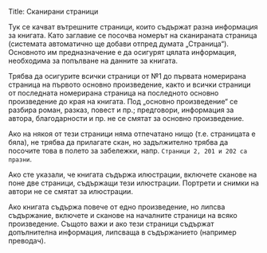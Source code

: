 Title: Сканирани страници

Тук се качват вътрешните страници, които съдържат разна информация за книгата. Като заглавие се посочва номерът на сканираната страница (системата автоматично ще добави отпред думата „Страница“). Основното им предназначение е да осигурят цялата информация, необходима за попълване на данните за книгата.

Трябва да осигурите всички страници от №1 до първата номерирана страница на първото основно произведение, както и всички страници от последната номерирана страница на последното основно произведение до края на книгата. Под „основно произведение“ се разбира роман, разказ, повест и пр.; предговори, информация за автора, благодарности и пр. не се смятат за основно произведение.

Ако на някоя от тези страници няма отпечатано нищо (т.е. страницата е бяла), не трябва да прилагате скан, но задължително трябва да посочите това в полето за забележки, напр. `Страници 2, 201 и 202 са празни`.

Ако сте указали, че книгата съдържа илюстрации, включете сканове на поне две страници, съдържащи тези илюстрации. Портрети и снимки на автори не се смятат за илюстрации.

Ако книгата съдържа повече от едно произведение, но липсва съдържание, включете и сканове на началните страници на всяко произведение. Същото важи и ако тези страници съдържат допълнителна информация, липсваща в съдържанието (например преводач).

